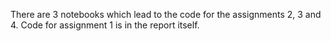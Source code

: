 There are 3 notebooks which lead to the code for the assignments 2, 3 and 4. Code for assignment 1 is in the report itself.
